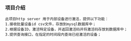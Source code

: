 ### 项目介绍
    此项目http server 用于内部设备进行激活，提供以下功能：
    1.接收批量设备id csv文件，存放到mysql数据库中；
    2.根据设备ID，激活特定设备，并返回激活码并将激活码存放到数据库中；
    3.提供查询接口，在指定的时间段内查询已经激活的设备；